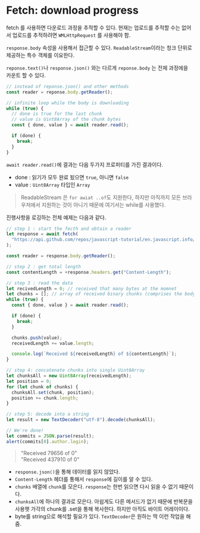 # Fetch: download progress

fetch 를 사용하면 다운로드 과정을 추적할 수 있다. 현재는 업로드를 추적할 수는 없어서 업로드를 추적하려면 `WMLHttpRequest` 를 사용해야 함.

`response.body` 속성을 사용해서 접근할 수 있다. `ReadableStream`이라는 청크 단위로 제공하는 특수 객체를 이요한다.

`reponse.text()`나 `response.json()` 와는 다르게 `reponse.body` 는 전체 과정에을 카운트 할 수 있다.

```js
// instead of reponse.json() and other methods
const reader = reponse.body.getReader();

// infinite loop while the body is downloading
while (true) {
  // done is true for the last chunk
  // value is Uint8Array of the chunk bytes
  const { done, value } = await reader.read();

  if (done) {
    break;
  }
}
```

`await reader.read()`에 결과는 다음 두가지 프로퍼티를 가진 결과이다.

- done : 읽기가 모두 완료 됬으면 `true`, 아니면 `false`
- value : `Uint8Array` 타입인 `Array`

> ReadableStream 은 `for awiat ..of`도 지원한다, 하지만 아직까지 모든 브라우저에서 지원하는 것이 아니기 때문에 여기서는 while를 사용했다.

진행사항을 로깅하는 전체 예제는 다음과 같다.

```js
// step 1 : start the fecth and obtain a reader
let response = await fetch(
  "https://api.github.com/repos/javascript-tutorial/en.javascript.info/commits?per_page=100"
);

const reader = response.body.getReader();

// step 2 : get total length
const contentLength = +response.headers.get("Content-Length");

// step 3 : read the data
let recivedLength = 0; // received that many bytes at the momnet
let chunks = []; // array of received binary chunks (comprises the body)
while (true) {
  const { done, value } = await reader.read();

  if (done) {
    break;
  }

  chunks.push(value);
  receivedLength += value.length;

  console.log(`Received ${receivedLength} of ${contentLength}`);
}

// step 4: concatenate chunks into single Uint8Array
let chunksAll = new Uint8Array(receivedLength);
let position = 0;
for (let chunk of chunks) {
  chunksAll.set(chunk, position);
  position += chunk.length;
}

// step 5: decode into a string
let result = new TextDecoder("utf-8").decode(chunksAll);

// We're done!
let commits = JSON.parse(result);
alert(commits[0].author.login);
```

> "Received 79656 of 0"  
> "Received 437910 of 0"

- `response.json()`을 통해 데이터를 읽지 않았다.
- `Content-Length` 헤더를 통해서 `response`에 길이를 알 수 있다.
- `chunks` 배열에 `chunk`를 모은다. `response`는 한번 읽으면 다시 읽을 수 없기 때문이다.
- `chunksAll`에 하나의 결과로 모은다. 아쉽게도 다른 메서드가 없기 때문에 반복문을 사용햇 가각의 chunk를 .set을 통해 복사한다. 하지만 아직도 바이트 어레이이다.
- byte를 string으로 해석할 필요가 있다. `TextDecoder`은 원하는 딱 이런 작업을 해줌.
